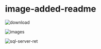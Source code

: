 # image-added-readme


![download](https://github.com/Saquibtechlotraining/image-added-readme/assets/91885135/21dd9e28-efcf-4bfb-ab84-1bc0146fab17)

![images](https://github.com/Saquibtechlotraining/image-added-readme/assets/91885135/5557b119-6f2a-4295-a36e-e874b5a1e4f1)

![sql-server-ret](https://github.com/Saquibtechlotraining/image-added-readme/assets/91885135/0a80b867-a224-4fde-81f4-d769ac6fbdb8)





